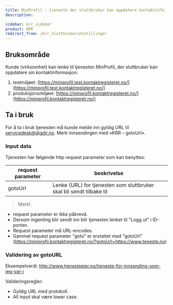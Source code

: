 ```yaml
---
title: MinProfil - tjeneste der sluttbruker kan oppdatere kontaktinfo
description: 

sidebar: krr_sidebar
product: KRR
redirect_from: /krr_sluttbrukerinnstillinger
---
```


## Bruksområde

Kunde (virksomhet) kan lenke til tjenesten MinProfil, der sluttbruker kan oppdatere sin kontaktinformasjon:
1)	testmiljøet:          [https://minprofil.test.kontaktregisteret.no/](https://minprofil.test.kontaktregisteret.no/)
2)	produksjonsmiljøet:	  [https://minprofil.kontaktregisteret.no/](https://minprofil.kontaktregisteret.no/)


## Ta i bruk

For å ta i bruk tjenesten må kunde melde inn gyldig URL til servicedesk@digdir.no. Merk innsendingen med «KRR – gotoUrl».


### Input data
Tjenesten har følgende http request parameter som kan benyttes:

| request parameter | beskrivelse |
|-|-|
| gotoUrl | Lenke (URL) for tjenesten som sluttbruker skal bli sendt tilbake til |

> Merk! 
- request parameter er ikke påkrevd.
- Dersom ingenting blir sendt inn blir tjenesten lenket til "Logg ut" i ID-porten. 
- Request parameter må URL-encodes.
- Gammel request parameter "goto" er erstattet med "gotoUrl" (https://minprofil.kontaktregisteret.no/?gotoUrl=https://www.teneste.no)


### Validering av gotoURL

Eksempelverdi: http://www.tjenesteeier.no/tjeneste-for-innsending-som-jeg-var-i

Valideringsregler:
- Gyldig URL med protokoll.
- All input skal være lower case.
